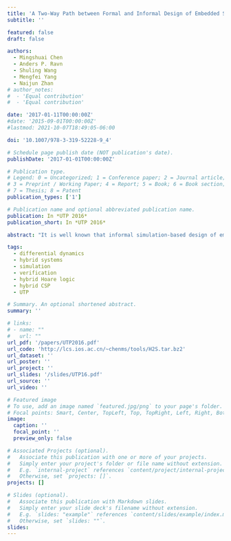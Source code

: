 ```yaml
---
title: 'A Two-Way Path between Formal and Informal Design of Embedded Systems'
subtitle: ''

featured: false
draft: false

authors:
  - Mingshuai Chen
  - Anders P. Ravn
  - Shuling Wang
  - Mengfei Yang
  - Naijun Zhan
# author_notes:
#  - 'Equal contribution'
#  - 'Equal contribution'

date: '2017-01-11T00:00:00Z'
#date: '2015-09-01T00:00:00Z'
#lastmod: 2021-10-07T18:49:05-06:00

doi: '10.1007/978-3-319-52228-9_4'

# Schedule page publish date (NOT publication's date).
publishDate: '2017-01-01T00:00:00Z'

# Publication type.
# Legend: 0 = Uncategorized; 1 = Conference paper; 2 = Journal article;
# 3 = Preprint / Working Paper; 4 = Report; 5 = Book; 6 = Book section;
# 7 = Thesis; 8 = Patent
publication_types: ['1']

# Publication name and optional abbreviated publication name.
publication: In *UTP 2016*
publication_short: In *UTP 2016*

abstract: "It is well known that informal simulation-based design of embedded systems has a low initial cost and delivers early results; yet it cannot guarantee the correctness and reliability of the system to be developed. In contrast, the correctness and reliability of the system can be thoroughly investigated with formal design, but it requires a larger effort, which increases the development cost. Therefore, it is desirable for a designer to move between formal and informal design. This paper describes how to translate Hybrid CSP (HCSP) formal models into Simulink graphical models, so that the models can be simulated and tested using a MATLAB platform, thus avoiding expensive formal verification if the development is at a stage where it is considered unnecessary. Together with our previous work on encoding Simulink/Stateflow diagrams into HCSP, it provides a two-way path in the design of embedded systems, so that the designer can flexibly shift between formal and informal models. The translation from HCSP into Simulink diagrams is implemented as a fully automatic tool, and the correctness of the translation is justified using Unifying Theories of Programming (UTP)."

tags:
  - differential dynamics
  - hybrid systems
  - simulation
  - verification
  - hybrid Hoare logic
  - hybrid CSP
  - UTP

# Summary. An optional shortened abstract.
summary: ''

# links:
# - name: ""
#   url: ""
url_pdf: '/papers/UTP2016.pdf'
url_code: 'http://lcs.ios.ac.cn/~chenms/tools/H2S.tar.bz2'
url_dataset: ''
url_poster: ''
url_project: ''
url_slides: '/slides/UTP16.pdf'
url_source: ''
url_video: ''

# Featured image
# To use, add an image named `featured.jpg/png` to your page's folder.
# Focal points: Smart, Center, TopLeft, Top, TopRight, Left, Right, BottomLeft, Bottom, BottomRight.
image:
  caption: ''
  focal_point: ''
  preview_only: false

# Associated Projects (optional).
#   Associate this publication with one or more of your projects.
#   Simply enter your project's folder or file name without extension.
#   E.g. `internal-project` references `content/project/internal-project/index.md`.
#   Otherwise, set `projects: []`.
projects: []

# Slides (optional).
#   Associate this publication with Markdown slides.
#   Simply enter your slide deck's filename without extension.
#   E.g. `slides: "example"` references `content/slides/example/index.md`.
#   Otherwise, set `slides: ""`.
slides:
---
```


<!-- {{% callout note %}}
Click the _Cite_ button above to demo the feature to enable visitors to import publication metadata into their reference management software.
{{% /callout %}} -->
